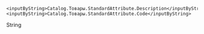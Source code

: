 <?xml version="1.0" encoding="UTF-8"?><mdclass:Catalog xmlns:mdclass="http://g5.1c.ru/v8/dt/metadata/mdclass" uuid="7ec42b60-f4eb-4d4b-b914-b1b869adf5ea" name="Товары" useStandardCommands="true" fullTextSearchOnInputByString="DontUse" createOnInput="Use" dataLockControlMode="Managed" fullTextSearch="Use" codeLength="9" descriptionLength="25" codeType="String" codeAllowedLength="Variable" checkUnique="true" autonumbering="true" defaultPresentation="AsDescription" editType="InDialog" choiceMode="BothWays">
    <inputByString>Catalog.Товары.StandardAttribute.Description</inputByString>
    <inputByString>Catalog.Товары.StandardAttribute.Code</inputByString>
  <synonym key="ru" value="Товары"/>
  <producedTypes>
    <objectType typeId="4ac13535-1c0d-4822-a14d-7da3ab0aee2f" valueTypeId="2be2c40f-31fb-47d4-aa6d-06cc51bbbc4f">
    </objectType>
    <refType typeId="d65a9989-95c1-461e-9227-0ce7c7aa5ac0" valueTypeId="d0d2f77d-5c24-47bd-864c-8426aa9911be">
      <emptyRef/>
    </refType>
    <selectionType typeId="4dc07cec-4500-4b55-8b56-d680a1570dce" valueTypeId="b5cc982c-2f85-4b53-a1d2-9a030873e33f">
    </selectionType>
    <listType typeId="b306221c-aac5-4d7e-abeb-61cc1073533a" valueTypeId="fbb961bf-ee31-44be-ab0d-12a4ab1a170a">
    </listType>
    <managerType typeId="017bf002-362f-47a0-aa9c-7b94f4046ed2" valueTypeId="fda279ed-a2f0-43e5-846b-ce681254c7da">
    </managerType>
  </producedTypes>
  <attributes uuid="f16c44d7-3b4e-4e8b-b1bb-98451d6622de" name="ПолноеНаименование" fullTextSearch="Use">
    <synonym key="ru" value="Полное наименование"/>
    <type>
      <types>String</types>
      <stringQualifiers length="150"/>
    </type>
  </attributes>
</mdclass:Catalog>
